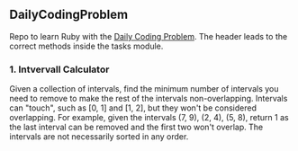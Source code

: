 ## DailyCodingProblem

Repo to learn Ruby with the [Daily Coding Problem](https://www.dailycodingproblem.com/).
The header leads to the correct methods inside the tasks module.

### 1. Intvervall Calculator

Given a collection of intervals, find the minimum number of intervals you need to remove to make the rest of the intervals non-overlapping.
Intervals can "touch", such as [0, 1] and [1, 2], but they won't be considered overlapping. For example, given the intervals (7, 9), (2, 4), (5, 8), return 1 as the last interval can be removed and the first two won't overlap. The intervals are not necessarily sorted in any order.

